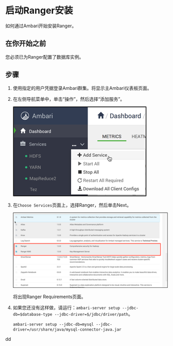 启动Ranger安装
================================================================================
如何通过Ambari开始安装Ranger。

## 在你开始之前
您必须已为Ranger配置了数据库实例。

## 步骤
1. 使用指定的用户凭据登录Ambari群集。将显示主Ambari仪表板页面。
2. 在左侧导航菜单中，单击“操作”，然后选择“添加服务”。

    ![添加服务](img/1.png)

3. 在`Choose Services`页面上，选择Ranger，然后单击Next。

    ![选择服务](img/2.png)

    将出现Ranger Requirements页面。

4. 如果您还没有这样做，请运行：`ambari-server setup --jdbc-db=$database-type --jdbc-driver=$/jdbc/driver/path`。
    ```shell
    ambari-server setup --jdbc-db=mysql --jdbc-driver=/usr/share/java/mysql-connector-java.jar
    ```
    

































dd
